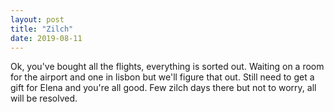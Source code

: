 ```yaml
---
layout: post
title: "Zilch"
date: 2019-08-11
---
```


Ok, you've bought all the flights, everything is sorted out. Waiting on a room for the airport and one in lisbon but we'll figure that out. Still need to get a gift for Elena and you're all good. Few zilch days there but not to worry, all will be resolved.